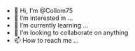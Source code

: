 - 👋 Hi, I’m @Collom75
- 👀 I’m interested in ...
- 🌱 I’m currently learning ...
- 💞️ I’m looking to collaborate on anything 
- 📫 How to reach me ...

<!---
Collom75/Collom75 is a ✨ special ✨ repository because its `README.md` (this file) appears on your GitHub profile.
You can click the Preview link to take a look at your changes.
--->

